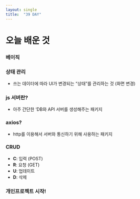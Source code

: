 ```yaml
---
layout: single
title:  "39 DAY"
---
```


# 오늘 배운 것

### 베이직

### 상태 관리
- 쓰는 데이터에 따라 UI가 변경되는 “상태”를 관리하는 것 (화면 변경)

### js 서버란?
- 아주 간단한 ‘DB와 API 서버를 생성해주는 패키지

### axios?
- http를 이용해서 서버와 통신하기 위해 사용하는 패키지

### CRUD
- **C**: 입력 (POST)
- **R**: 요청 (GET)
- **U**: 업데이트
- **D**: 삭제
### 개인프로젝트 시작!
